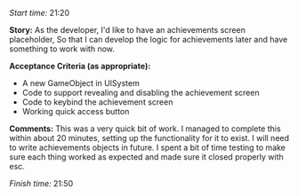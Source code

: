 *Start time:* 21:20

**Story:** 
As the developer, I'd like to have an achievements screen placeholder,
So that I can develop the logic for achievements later and have something to work with now.

**Acceptance Criteria (as appropriate):**
- A new GameObject in UISystem
- Code to support revealing and disabling the achievement screen
- Code to keybind the achievement screen
- Working quick access button

**Comments:** 
This was a very quick bit of work. I managed to complete this within about 20 minutes, setting up the functionality for it to exist. I will need to write achievements objects in future. I spent a bit of time testing to make sure each thing worked as expected and made sure it closed properly with esc.

*Finish time:* 21:50